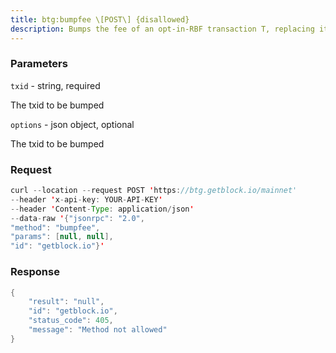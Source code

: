 ```yaml
---
title: btg:bumpfee \[POST\] {disallowed}
description: Bumps the fee of an opt-in-RBF transaction T, replacing it with a newtransaction B.An opt-in RBF transaction with the given txid must be in the wallet.The command will pay the additional fee by reducing change outputs oradding inputs when necessary.It may add a new change output if one does not already exist.All inputs in the original transaction will be included in thereplacement transaction.The command will fail if the wallet or mempool contains a transactionthat spends one of Ts outputs.It may add a new change output if one does not already exist.All inputs in the original transaction will be included in thereplacement transaction. The command will fail if the wallet or mempoolcontains a transaction that spends one of Ts outputs.By default, the new fee will be calculated automatically using theestimatesmartfee RPC.The user can specify a confirmation target for estimatesmartfee.Alternatively, the user can specify a fee rate in sat/vB for the newtransaction.At a minimum, the new fee rate must be high enough to pay an additionalnew relay fee (incrementalfee returned by getnetworkinfo) to enter thenodes mempool.\* WARNING before version 0.21, fee_rate was in BTC/kvB. As of 0.21,fee_rate is in sat/vB. \*
---
```


### Parameters


`txid` - string, required

The txid to be bumped

`options` - json object, optional

The txid to be bumped

### Request

``` java
curl --location --request POST 'https://btg.getblock.io/mainnet' 
--header 'x-api-key: YOUR-API-KEY' 
--header 'Content-Type: application/json' 
--data-raw '{"jsonrpc": "2.0",
"method": "bumpfee",
"params": [null, null],
"id": "getblock.io"}'
```

###  Response

``` java
{
    "result": "null",
    "id": "getblock.io",
    "status_code": 405,
    "message": "Method not allowed"
}
```

